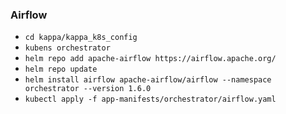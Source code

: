 ### Airflow

- `cd kappa/kappa_k8s_config`
- `kubens orchestrator`
- `helm repo add apache-airflow https://airflow.apache.org/`
- `helm repo update`
- `helm install airflow apache-airflow/airflow --namespace orchestrator --version 1.6.0`
- `kubectl apply -f app-manifests/orchestrator/airflow.yaml`
